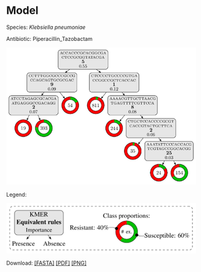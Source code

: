 
# Model

Species: *Klebsiella pneumoniae*

Antibiotic: Piperacillin_Tazobactam

<a href="./model.pdf"><img src="./model.png" /></a>

Legend:

<a href="../../../legend.pdf"><img src="../../../legend.png" /></a>

Download: [[FASTA]](./model.fasta) [[PDF]](./model.pdf) [[PNG]](./model.png)

